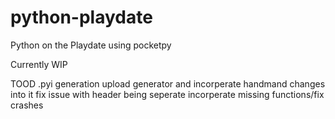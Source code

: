 # python-playdate
Python on the Playdate using pocketpy

Currently WIP

TOOD
.pyi generation
upload generator and incorperate handmand changes into it
fix issue with header being seperate
incorperate missing functions/fix crashes
